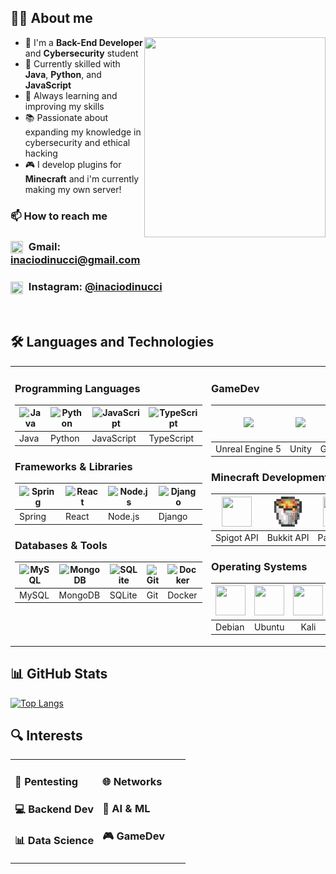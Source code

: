 <div>
  <h2>👨‍💻 About me</h2>
  <img align="right" width="290" height="320" style="margin-bottom: 20px;" src="https://spotify-github-profile.kittinanx.com/api/view?uid=l0bpp9x9s2rzxmnlcs7eho8b2&cover_image=true&theme=default&show_offline=false&background_color=121212&interchange=false" />

  - 💼 I'm a **Back-End Developer** and **Cybersecurity** student
  - 🔭 Currently skilled with **Java**, **Python**, and **JavaScript**
  - 🌱 Always learning and improving my skills
  - 📚 Passionate about expanding my knowledge in cybersecurity and ethical hacking
  - 🎮 I develop plugins for **Minecraft** and i'm currently making my own server!
 
### 📫 How to reach me

### <img src="https://upload.wikimedia.org/wikipedia/commons/thumb/7/7e/Gmail_icon_%282020%29.svg/512px-Gmail_icon_%282020%29.svg.png" width="20" height="20" style="vertical-align: middle; margin-right: 5px;" /> Gmail:  [inaciodinucci@gmail.com](mailto:inaciodinucci@gmail.com)
### <img src="https://static-00.iconduck.com/assets.00/instagram-icon-2048x2048-77ljf1sd.png" width="20" height="20" style="vertical-align: middle; margin-right: 5px;" /> Instagram: [@inaciodinucci](https://www.instagram.com/inaciodinucci/) 

</div>

<br clear="right"/>

## 🛠️ Languages and Technologies

<table>
<tr>
<td valign="top" width="50%">

### Programming Languages

| ![Java](https://skillicons.dev/icons?i=java) | ![Python](https://skillicons.dev/icons?i=python) | ![JavaScript](https://skillicons.dev/icons?i=js) | ![TypeScript](https://skillicons.dev/icons?i=ts) |
| --------------------------------------------- | ------------------------------------------------- | ------------------------------------------------- | ------------------------------------------------- |
| Java                                          | Python                                            | JavaScript                                        | TypeScript                                        |

### Frameworks & Libraries

| ![Spring](https://skillicons.dev/icons?i=spring) | ![React](https://skillicons.dev/icons?i=react) | ![Node.js](https://skillicons.dev/icons?i=nodejs) | ![Django](https://skillicons.dev/icons?i=django) |
| ------------------------------------------------ | ---------------------------------------------- | ------------------------------------------------- | -------------------------------------------------|
| Spring                                           | React                                          | Node.js                                           | Django                                           |

### Databases & Tools

| ![MySQL](https://skillicons.dev/icons?i=mysql) | ![MongoDB](https://skillicons.dev/icons?i=mongodb) | ![SQLite](https://skillicons.dev/icons?i=sqlite) | ![Git](https://skillicons.dev/icons?i=git) | ![Docker](https://skillicons.dev/icons?i=docker) |
| ---------------------------------------------- | -------------------------------------------------- | ------------------------------------------------ | ------------------------------------------- | ------------------------------------------------ |
| MySQL                                          | MongoDB                                             | SQLite                                           | Git                                          | Docker                                           |

</td>
<td valign="top" width="50%">

### GameDev

| <img src="https://skillicons.dev/icons?i=unrealengine" width="48"> | <img src="https://skillicons.dev/icons?i=unity" width="48"> | <img src="https://cdn2.steamgriddb.com/icon/e500b7708a865ec27eef36c33953b06e.ico" width="48" height="48"> |
| ------------------------------------------------------------------ | ----------------------------------------------------------- | ---------------------------------------------------------------------------------------------------------- |
| Unreal Engine 5                                                     | Unity                                                       | GameMaker                                                                                                   |

### Minecraft Development

| <img src="https://www.spigotmc.org/data/attachments/0/47-203d0f00d4b12970bbb76e6e051b3044.jpg" width="48" height="48"> | <img src="https://raw.githubusercontent.com/github/explore/288c84b3a9e3e6e34eec8d401b879c14b2bd7fbc/topics/bukkit/bukkit.png" width="48" height="48"> | <img src="https://docs.papermc.io/assets/images/papermc-logomark-512-f125384f3367cd4d9291ca983fcb7334.png" width="48" height="48"> |
| ------------------------------------------------------------------------------------------------------------------------ | --------------------------------------------------------------------------------------------------------------------------------------------------------- | --------------------------------------------------------------------------------------------------------------------------------------- |
| Spigot API                                                                                                               | Bukkit API                                                                                                                                                  | Paper API                                                                                                                                  |

### Operating Systems

| <img src="https://www.svgrepo.com/show/353640/debian.svg" width="48" height="48"> | <img src="https://upload.wikimedia.org/wikipedia/commons/thumb/9/9e/UbuntuCoF.svg/512px-UbuntuCoF.svg.png" width="48" height="48"> | <img src="https://upload.wikimedia.org/wikipedia/commons/thumb/2/2b/Kali-dragon-icon.svg/512px-Kali-dragon-icon.svg.png" width="48" height="48"> | <img src="https://cdn-b.saashub.com/images/app/service_logos/21/d0346e7bf600/large.png?1544906410" width="48" height="48"> |
| ---------------------------------------------------------------------------------- | ---------------------------------------------------------------------------------------------------------------------------------------- | ----------------------------------------------------------------------------------------------------------------------------------------------- | ---------------------------------------------------------------------------------------------------------------------------- |
| Debian                                                                             | Ubuntu                                                                                                                                       | <div align="center">Kali</div>                                                                                                                                  | BlackArch                                                                               |

</td>
</tr>
</table>

## 📊 GitHub Stats

[![Top Langs](https://github-readme-stats.vercel.app/api/top-langs/?username=inaciodinucci&layout=compact&theme=dark)](https://github.com/anuraghazra/github-readme-stats)

## 🔍 Interests
<table width="100%" cellspacing="0" cellpadding="0" border="0">
<tr>
<td width="50%" valign="top" align="left">
<div style="margin: 10px 0;">
<h3>🔐 Pentesting</h3>
</div>
<div style="margin: 10px 0;">
<h3>💻 Backend Dev</h3>
</div>
<div style="margin: 10px 0;">
<h3>📊 Data Science</h3>
</div>
</td>
<td width="50%" valign="top" align="left">
<div style="margin: 10px 0;">
<h3>🌐 Networks</h3>
</div>
<div style="margin: 10px 0;">
<h3>🧠 AI & ML</h3>
</div>
<div style="margin: 10px 0;">
<h3>🎮 GameDev</h3>
</div>
</td>
</tr>
</table>
